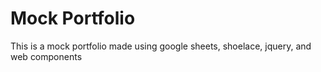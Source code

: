 # Mock Portfolio

This is a mock portfolio made using google sheets, shoelace, jquery, and web components